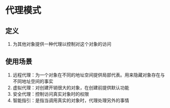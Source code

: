 # 代理模式
## 定义
1. 为其他对象提供一种代理以控制对这个对象的访问
## 使用场景
1. 远程代理：为一个对象在不同的地址空间提供局部代表。用来隐藏对象存在与不同地址空间的事实
2. 虚拟代理：对创建开销很大的对象，在创建前提供默认功能
3. 安全代理：控制访问真实对象时的权限
4. 智能指引：是指当调用真实的对象时，代理处理另外的事情